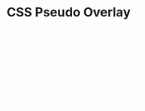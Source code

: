 # CSS Pseudo Overlay

<pre>
.hero.overlay--full::before{
    background: rgba(0, 0, 0, 0.25);
    content: '';
    display: block;
    height: 100%;
    left: 0;
    position: absolute;
    top: 0;
    width: 100%;
    z-index: 2;
}
</pre>

<style>
pre{
  color:#fff;
}
</style>
